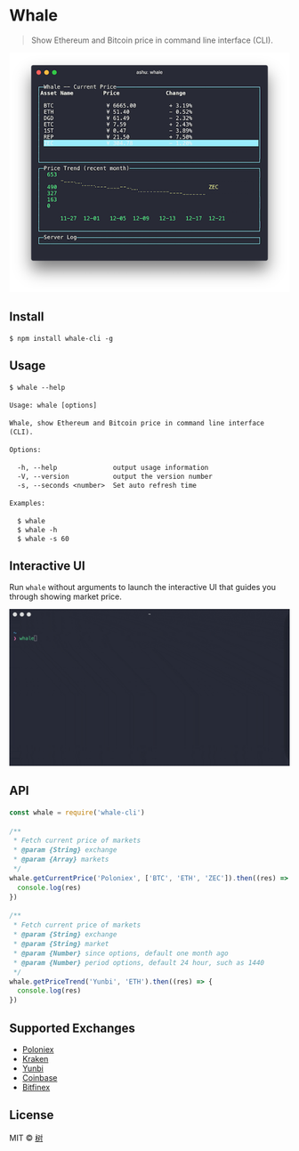 # Whale

> Show Ethereum and Bitcoin price in command line interface (CLI).

<img src="snapshot/dashboard.png">

## Install
```
$ npm install whale-cli -g
```

## Usage
```
$ whale --help

Usage: whale [options]

Whale, show Ethereum and Bitcoin price in command line interface (CLI).

Options:

  -h, --help              output usage information
  -V, --version           output the version number
  -s, --seconds <number>  Set auto refresh time

Examples:

  $ whale
  $ whale -h
  $ whale -s 60
```

## Interactive UI
Run `whale` without arguments to launch the interactive UI that guides you through showing market price.

<img src="snapshot/interactive.gif" width="1290">

## API
```javascript
const whale = require('whale-cli')

/**
 * Fetch current price of markets
 * @param {String} exchange
 * @param {Array} markets
 */
whale.getCurrentPrice('Poloniex', ['BTC', 'ETH', 'ZEC']).then((res) => {
  console.log(res)
})

/**
 * Fetch current price of markets
 * @param {String} exchange
 * @param {String} market
 * @param {Number} since options, default one month ago
 * @param {Number} period options, default 24 hour, such as 1440
 */
whale.getPriceTrend('Yunbi', 'ETH').then((res) => {
  console.log(res)
})
```

## Supported Exchanges
- [Poloniex](https://poloniex.com)
- [Kraken](https://kraken.com)
- [Yunbi](https://yunbi.com)
- [Coinbase](https://coinbase.com/)
- [Bitfinex](https://bitfinex.com/)

## License

MIT © [树](https://github.com/Aaaaaashu/Whale/blob/master/LICENSE)

